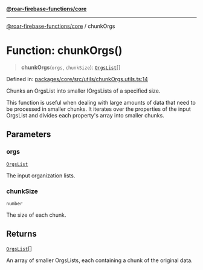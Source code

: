 [**@roar-firebase-functions/core**](../README.md)

---

[@roar-firebase-functions/core](../README.md) / chunkOrgs

# Function: chunkOrgs()

> **chunkOrgs**(`orgs`, `chunkSize`): [`OrgsList`](../interfaces/OrgsList.md)[]

Defined in: [packages/core/src/utils/chunkOrgs.utils.ts:14](https://github.com/yeatmanlab/roar-firebase-functions/blob/0fc701649174b7557e55644b1065be2fa3d3d7ca/packages/core/src/utils/chunkOrgs.utils.ts#L14)

Chunks an OrgsList into smaller IOrgsLists of a specified size.

This function is useful when dealing with large amounts of data that need to be processed in smaller chunks.
It iterates over the properties of the input OrgsList and divides each property's array into smaller chunks.

## Parameters

### orgs

[`OrgsList`](../interfaces/OrgsList.md)

The input organization lists.

### chunkSize

`number`

The size of each chunk.

## Returns

[`OrgsList`](../interfaces/OrgsList.md)[]

An array of smaller OrgsLists, each containing a chunk of the original data.
